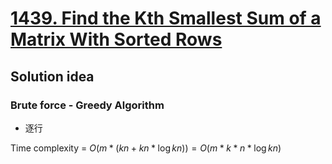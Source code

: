 # [1439. Find the Kth Smallest Sum of a Matrix With Sorted Rows](https://leetcode.com/problems/find-the-kth-smallest-sum-of-a-matrix-with-sorted-rows/description/)

## Solution idea

### Brute force - Greedy Algorithm

* 逐行

Time complexity = $O(m * (kn + kn* \log kn)) = O(m*k*n* \log kn)$